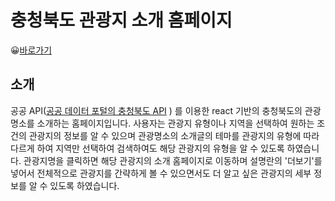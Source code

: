 # 충청북도 관광지 소개 홈페이지

😀[바로가기](https://badahertz52.github.io/chungbuk_tourList_react/)

## 소개

공공 API([공공 데이터 포털의 충청북도 API](https://tour.chungbuk.go.kr/openapi/tourInfo/attr.do ) ) 를 이용한 react 기반의 충청북도의 관광명소를 소개하는 홈페이지입니다.
사용자는 관광지 유형이나 지역을 선택하여 원하는 조건의 관광지의 정보를 알 수 있으며 관광명소의 소개글의 테마를 관광지의 유형에 따라 다르게 하여 지역만 선택하여 검색하여도 해당 관광지의
유형을 알 수 있도록 하였습니다. 
관광지명을 클릭하면 해당 관광지의 소개 홈페이지로 이동하며 설명란의 '더보기'를 넣어서 전체적으로 관광지를 간략하게 볼 수 있으면서도 더 알고 싶은 관광지의 세부 정보를 알 수 있도록 하였습니다. 
